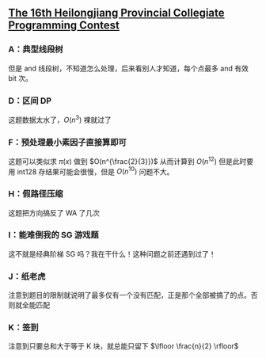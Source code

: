 
## [The 16th Heilongjiang Provincial Collegiate Programming Contest](https://codeforces.com/gym/103107)

### A：典型线段树

但是 and 线段树，不知道怎么处理，后来看别人才知道，每个点最多 and 有效 bit 次。

### D：区间 DP

这题数据太水了，$O(n^3)$ 裸就过了

### F：预处理最小素因子直接算即可

这题可以类似求 $\pi(x)$ 做到 $O(n^{\frac{2}{3}})$ 从而计算到 $O(n^12)$ 但是此时要用 int128 存结果可能会很慢，但是 $O(n^10)$ 问题不大。

### H：假路径压缩

这题把方向搞反了 WA 了几次

### I：能难倒我的 SG 游戏题

这不就是经典阶梯 SG 吗？我在干什么！这种问题之前还遇到过了！

### J：纸老虎

注意到题目的限制就说明了最多仅有一个没有匹配，正是那个全部被搞了的点。否则就全能匹配

### K：签到

注意到只要总和大于等于 K 块，就总能只留下 $\lfloor \frac{n}{2} \rfloor$